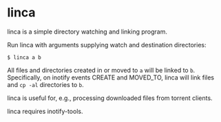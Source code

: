 linca
=====

linca is a simple directory watching and linking program.

Run linca with arguments supplying watch and destination directories:

    $ linca a b

All files and directories created in or moved to `a` will be linked to `b`.
Specifically, on inotify events CREATE and MOVED_TO, linca will link files and
`cp -al` directories to `b`.

linca is useful for, e.g., processing downloaded files from torrent clients.

linca requires inotify-tools.
